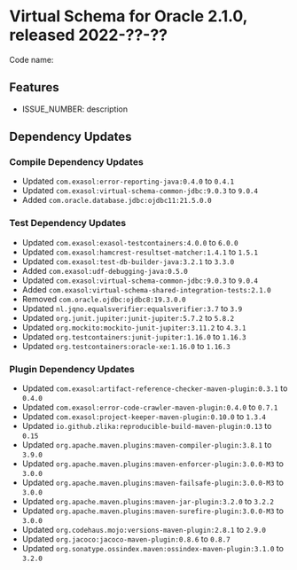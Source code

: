 # Virtual Schema for Oracle 2.1.0, released 2022-??-??

Code name:

## Features

* ISSUE_NUMBER: description
## Dependency Updates

### Compile Dependency Updates

* Updated `com.exasol:error-reporting-java:0.4.0` to `0.4.1`
* Updated `com.exasol:virtual-schema-common-jdbc:9.0.3` to `9.0.4`
* Added `com.oracle.database.jdbc:ojdbc11:21.5.0.0`

### Test Dependency Updates

* Updated `com.exasol:exasol-testcontainers:4.0.0` to `6.0.0`
* Updated `com.exasol:hamcrest-resultset-matcher:1.4.1` to `1.5.1`
* Updated `com.exasol:test-db-builder-java:3.2.1` to `3.3.0`
* Added `com.exasol:udf-debugging-java:0.5.0`
* Updated `com.exasol:virtual-schema-common-jdbc:9.0.3` to `9.0.4`
* Added `com.exasol:virtual-schema-shared-integration-tests:2.1.0`
* Removed `com.oracle.ojdbc:ojdbc8:19.3.0.0`
* Updated `nl.jqno.equalsverifier:equalsverifier:3.7` to `3.9`
* Updated `org.junit.jupiter:junit-jupiter:5.7.2` to `5.8.2`
* Updated `org.mockito:mockito-junit-jupiter:3.11.2` to `4.3.1`
* Updated `org.testcontainers:junit-jupiter:1.16.0` to `1.16.3`
* Updated `org.testcontainers:oracle-xe:1.16.0` to `1.16.3`

### Plugin Dependency Updates

* Updated `com.exasol:artifact-reference-checker-maven-plugin:0.3.1` to `0.4.0`
* Updated `com.exasol:error-code-crawler-maven-plugin:0.4.0` to `0.7.1`
* Updated `com.exasol:project-keeper-maven-plugin:0.10.0` to `1.3.4`
* Updated `io.github.zlika:reproducible-build-maven-plugin:0.13` to `0.15`
* Updated `org.apache.maven.plugins:maven-compiler-plugin:3.8.1` to `3.9.0`
* Updated `org.apache.maven.plugins:maven-enforcer-plugin:3.0.0-M3` to `3.0.0`
* Updated `org.apache.maven.plugins:maven-failsafe-plugin:3.0.0-M3` to `3.0.0`
* Updated `org.apache.maven.plugins:maven-jar-plugin:3.2.0` to `3.2.2`
* Updated `org.apache.maven.plugins:maven-surefire-plugin:3.0.0-M3` to `3.0.0`
* Updated `org.codehaus.mojo:versions-maven-plugin:2.8.1` to `2.9.0`
* Updated `org.jacoco:jacoco-maven-plugin:0.8.6` to `0.8.7`
* Updated `org.sonatype.ossindex.maven:ossindex-maven-plugin:3.1.0` to `3.2.0`

